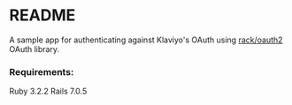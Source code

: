 # README

A sample app for authenticating against Klaviyo's OAuth using [rack/oauth2](https://github.com/nov/rack-oauth2) OAuth library.

### Requirements:

Ruby 3.2.2
Rails 7.0.5
